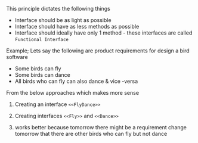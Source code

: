 This principle dictates the following things
- Interface should be as light as possible
- Interface should have as less methods as possible
- Interface should ideally have only 1 method - these interfaces are called `Functional Interface`

Example; Lets say the following are product requirements for design a bird software
- Some birds can fly
- Some birds can dance
- All birds who can fly can also dance & vice -versa

From the below approaches which makes more sense
1. Creating an interface `<<FlyDance>>`
2. Creating interfaces `<<Fly>>` and `<<Dance>>`


2. works better because tomorrow there might be a requirement change tomorrow that there are other birds who can fly but not dance
